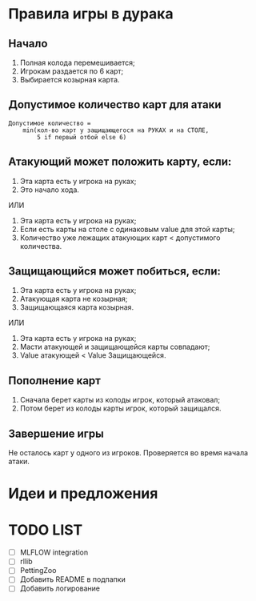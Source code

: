# Правила игры в дурака

## Начало
1. Полная колода перемешивается;
2. Игрокам раздается по 6 карт;
3. Выбирается козырная карта.

## Допустимое количество карт для атаки
```
Допустимое количество = 
    min(кол-во карт у защищающегося на РУКАХ и на СТОЛЕ,
        5 if первый отбой else 6)
```

## Атакующий может положить карту, если:
1. Эта карта есть у игрока на руках;
2. Это начало хода.

ИЛИ

1. Эта карта есть у игрока на руках;
2. Если есть карты на столе с одинаковым value для этой карты;
3. Количество уже лежащих атакующих карт < допустимого количества.

## Защищающийся может побиться, если:
1. Эта карта есть у игрока на руках;
2. Атакующая карта не козырная;
3. Защищающаяся карта козырная.

ИЛИ

1. Эта карта есть у игрока на руках;
2. Масти атакующей и защищающейся карты совпадают;
3. Value атакующей < Value Защищающейся.

## Пополнение карт
1. Сначала берет карты из колоды игрок, который атаковал;
2. Потом берет из колоды карты игрок, который защищался.

## Завершение игры
Не осталось карт у одного из игроков.
Проверяется во время начала атаки.

# Идеи и предложения

# TODO LIST
- [ ] MLFLOW integration
- [ ] rllib
- [ ] PettingZoo
- [ ] Добавить README в подпапки
- [ ] Добавить логирование